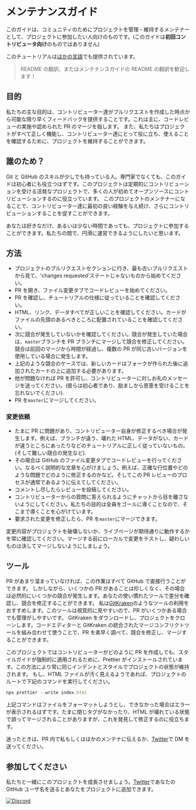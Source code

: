 # メンテナンスガイド

このガイドは、コミュニティのためにプロジェクトを管理・維持するメンテナーとして、プロジェクトに参加したい人向けのものです。(このガイドは**初回コントリビュータ向け**のものではありません)

このチュートリアルは[ほかの言語](../translation.md)でも提供されています。

> README の翻訳、またはメンテナンスガイドの README の翻訳を歓迎します！

## 目的

私たちの主な目的は、コントリビューター達がプルリクエストを作成した時点から可能な限り早くフィードバックを提供することです。これは主に、コードレビューの実施や認められた PR のマージを指します。
また、私たちはプロジェクトがすべて正しく機能し、コントリビューター達にとって役に立ち、使えることを確認するために、プロジェクトを維持することができます。

## 誰のため？

Git と GitHub のスキルが少しでも持っている人。専門家でなくても、このガイドは初心者にも役立つはずです。このプロジェクトは定期的にコントリビューションを受ける活発なプロジェクトで、多くの人が初めてオープンソースにコントリビューションするのに役立っています。
このプロジェクトのメンテナーになることで、コントリビューター達に最初の良い経験を与え続け、さらにコントリビューションすることを促すことができます。

あなたは好きなだけ、あるいは少ない時間であっても、プロジェクトに参加することができます。私たちの間で、円滑に運営できるようにしたいと思います。

## 方法

- プロジェクトのプルリクエストセクションに行き、最も古いプルリクエストから見て、'changes requested'ステートじゃないものから始めてください。
- PR を開き、ファイル変更タブでコードレビューを始めてください。
- PR を確認し、チュートリアルの仕様に従っていることを確認してください。
- HTML、リンク、データすべてが正しいことを確認してください。カードがファイルの先頭のあるべきところに配置されていることを確認してください。
- 次に競合が発生していないかを確認してください。競合が発生していた場合は、`master`ブランチを PR ブランチにマージして競合を修正してください。競合は前回のマージから時間が経過し、複数の PR が同じ古いバージョンを使用している場合に発生します。
- 上記のような競合のケースでは、新しいカードはフォークが作られた後に追加されたカードの上に追加する必要があります。
- 他が問題なければ PR を許可し、コントリビューターに対しお礼のメッセージを送ってください。(彼らは初心者であり、励ましから恩恵を受けることを忘れないでください).
- PR を`master`にマージしてください。

### 変更依頼

- たまに PR に問題があり、コントリビューター自身が修正するべき場合が発生します。例えば、ブランチが違う、壊れた HTML、データがない、カードが違うところにあったりなどのチュートリアルに正しく従っていないもの。(そして難しい競合の発生など).
- その場合は GitHub のファイル変更タブでコードレビューを行ってください。なるべく説明的な文章を心がけましょう。例えば、正確な行位置やどのような問題でどのように修正するのかなど。そしてこの PR レビューのプロセスが通常であるように伝えてしてください。
- コメントし尽したらレビューを投稿してください。
- コントリビューターからの質問に答えられるようにチャットから目を離さないようにしてください。私たちの目的は全員をゴールに導くことなので、そこまで導くことを心がけています。
- 要求された変更を修正したら、PR を`master`にマージできます。

変更内容がプロジェクトを破壊しないか、ライブページが期待通りに動作するかを常に確認してください。マージする前にローカルで変更をテストし、疑わしいものは決してマージしないようにしましょう。

## ツール

PR があまり溜まっていなければ、この作業はすべて GitHub で直接行うことができます。
しかしながら、いくつかの PR があることは珍しくなく、その場合は必然的にいくつかの競合が発生します。あなたの使い慣れたツールで差分を確認し、競合を修正することができます。
私は[GitKraken](https://www.gitkraken.com/download)のようなツールの利用をおすすめします。このツールは視覚的に見やすいので、PR がいくつかある場合でも管理がしやすいです。
GitKraken をダウンロードし、プロジェクトをクローンします。コードエディターと GitKraken の統合されたマージコンフリクトツールを組み合わせて使うことで、PR を素早く調べて、競合を修正し、マージすることができます。

このプロジェクトではコントリビューターがどのように PR を作成しても、スタイルガイドが強制的に適用されるために、Prettier がインストールされています。この方法により常に同じインデントとスタイルでプロジェクトの状態が維持されます。
もし、HTML ファイルが汚く見えるようであれば、プロジェクトのルートで下記のコマンドを実行してください。

```js
npx prettier --write index.html
```

上記コマンドはファイルをフォーマットしようとし、できなかった場合はエラーが表示されるはずです。たまに閉じタグがなかったり、HTML が壊れている状態で誤ってマージされることがありますが、これを発見して修正するのに役立ちます。

迷ったときは、PR 内で私もしくはほかのメンテナに伝えるか、[Twitter](https://twitter.com/Syknapse)で DM を送ってください。

## 参加してください

私たちと一緒にこのプロジェクトを成長させましょう。[Twitter](https://twitter.com/Syknapse)であなたの GitHub ユーザ名を送るとあなたをプロジェクトに追加できます。

[![Discord](https://badgen.net/discord/online-members/tWkvS4ueVF?label=Join%20Our%20Discord%20Server&icon=discord)](https://discord.gg/tWkvS4ueVF 'Join our Discord server!')
